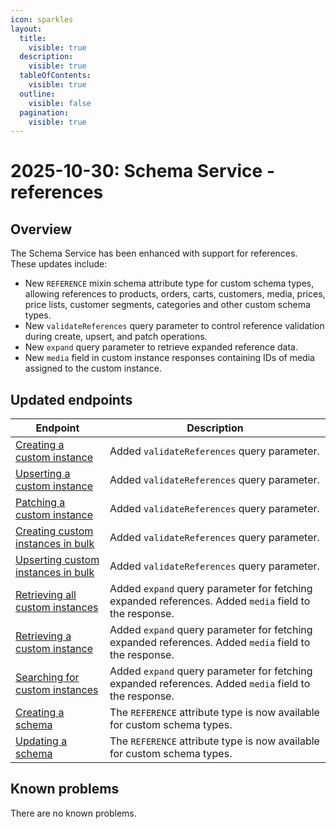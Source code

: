 ```yaml
---
icon: sparkles
layout:
  title:
    visible: true
  description:
    visible: true
  tableOfContents:
    visible: true
  outline:
    visible: false
  pagination:
    visible: true
---
```


# 2025-10-30: Schema Service - references

## Overview

The Schema Service has been enhanced with support for references. These updates include:

* New `REFERENCE` mixin schema attribute type for custom schema types, allowing references to products, orders, carts, customers, media, prices, price lists, customer segments, categories and other custom schema types.
* New `validateReferences` query parameter to control reference validation during create, upsert, and patch operations.
* New `expand` query parameter to retrieve expanded reference data.
* New `media` field in custom instance responses containing IDs of media assigned to the custom instance.

## Updated endpoints

| Endpoint | Description |
|----------|-------------|
| [Creating a custom instance](https://developer.emporix.io/api-references/api-guides/utilities/schema/api-reference/custom-instance#post-schema-tenant-custom-entities-type-instances) | Added `validateReferences` query parameter. |
| [Upserting a custom instance](https://developer.emporix.io/api-references/api-guides/utilities/schema/api-reference/custom-instance#put-schema-tenant-custom-entities-type-instances-id) | Added `validateReferences` query parameter. |
| [Patching a custom instance](https://developer.emporix.io/api-references/api-guides/utilities/schema/api-reference/custom-instance#patch-schema-tenant-custom-entities-type-instances-id) | Added `validateReferences` query parameter. |
| [Creating custom instances in bulk](https://developer.emporix.io/api-references/api-guides/utilities/schema/api-reference/custom-instance#post-schema-tenant-custom-entities-type-instances-bulk) | Added `validateReferences` query parameter. |
| [Upserting custom instances in bulk](https://developer.emporix.io/api-references/api-guides/utilities/schema/api-reference/custom-instance#put-schema-tenant-custom-entities-type-instances-bulk) | Added `validateReferences` query parameter. |
| [Retrieving all custom instances](https://developer.emporix.io/api-references/api-guides/utilities/schema/api-reference/custom-instance#get-schema-tenant-custom-entities-type-instances) | Added `expand` query parameter for fetching expanded references. Added `media` field to the response. |
| [Retrieving a custom instance](https://developer.emporix.io/api-references/api-guides/utilities/schema/api-reference/custom-instance#get-schema-tenant-custom-entities-type-instances-id) | Added `expand` query parameter for fetching expanded references. Added `media` field to the response. |
| [Searching for custom instances](https://developer.emporix.io/api-references/api-guides/utilities/schema/api-reference/custom-instance#post-schema-tenant-custom-entities-type-instances-search) | Added `expand` query parameter for fetching expanded references. Added `media` field to the response. |
| [Creating a schema](https://developer.emporix.io/api-references/api-guides/utilities/schema/api-reference/schema#post-schema-tenant-schemas) | The `REFERENCE` attribute type is now available for custom schema types. |
| [Updating a schema](https://developer.emporix.io/api-references/api-guides/utilities/schema/api-reference/schema#put-schema-tenant-schemas-id) | The `REFERENCE` attribute type is now available for custom schema types. |

## Known problems

There are no known problems.

